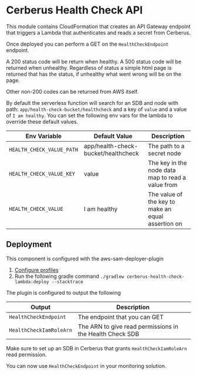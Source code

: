 # Cerberus Health Check API
This module contains CloudFormation that creates an API Gateway endpoint that triggers a Lambda that authenticates and reads a secret from Cerberus.

Once deployed you can perform a GET on the `HealthCheckEndpoint` endpoint.
 
A 200 status code will be return when healthy.
A 500 status code will be returned when unhealthy.
Regardless of status a simple html page is returned that has the status, if unhealthy what went wrong will be on the page.

Other non-200 codes can be returned from AWS itself.

By default the serverless function will search for an SDB and node with path: `app/health-check-bucket/healthcheck`
and a key of `value` and a value of `I am healthy`. You can set the following env vars for the lambda to override these default values.

| Env Variable              | Default Value                       | Description                                        | 
| ------------------------- | ----------------------------------- | -------------------------------------------------- |
| `HEALTH_CHECK_VALUE_PATH` | app/health-check-bucket/healthcheck | The path to a secret node                          |
| `HEALTH_CHECK_VALUE_KEY`  | value                               | The key in the node data map to read a value from  |
| `HEALTH_CHECK_VALUE`      | I am healthy                        | The value of the key to make an equal assertion on |

## Deployment

This component is configured with the aws-sam-deployer-plugin

1. [Configure profiles](https://github.com/Nike-Inc/cerberus-serverless-components/blob/master/README.md#profiles)
2. Run the following gradle command `./gradlew cerberus-health-check-lambda:deploy --stacktrace`

The plugin is configured to output the following


| Output                  | Description                                              | 
| ----------------------- | -------------------------------------------------------- |
| `HealthCheckEndpoint`   | The endpoint that you can GET                            |
| `HealthCheckIamRoleArn` | The ARN to give read permissions in the Health Check SDB |

Make sure to set up an SDB in Cerberus that grants `HealthCheckIamRoleArn` read permission.

You can now use `HealthCheckEndpoint` in your monitoring solution.